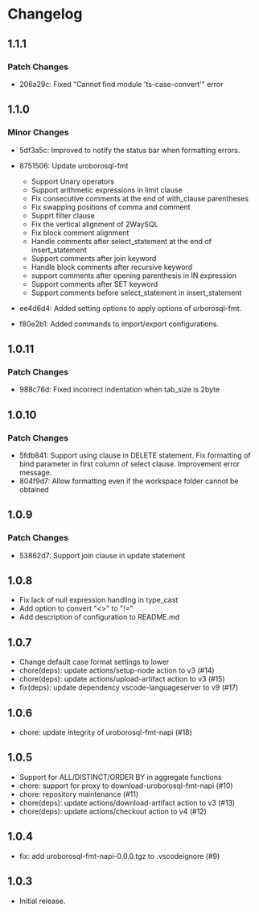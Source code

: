 # Changelog

## 1.1.1

### Patch Changes

- 206a29c: Fixed "Cannot find module 'ts-case-convert'" error

## 1.1.0

### Minor Changes

- 5df3a5c: Improved to notify the status bar when formatting errors.
- 8751506: Update uroborosql-fmt

  - Support Unary operators
  - Support arithmetic expressions in limit clause
  - Fix consecutive comments at the end of with_clause parentheses
  - Fix swapping positions of comma and comment
  - Supprt filter clause
  - Fix the vertical alignment of 2WaySQL
  - Fix block comment alignment
  - Handle comments after select_statement at the end of insert_statement
  - Support comments after join keyword
  - Handle block comments after recursive keyword
  - support comments after opening parenthesis in IN expression
  - Support comments after SET keyword
  - Support comments before select_statement in insert_statement

- ee4d6d4: Added setting options to apply options of urborosql-fmt.
- f80e2b1: Added commands to import/export configurations.

## 1.0.11

### Patch Changes

- 988c76d: Fixed incorrect indentation when tab_size is 2byte

## 1.0.10

### Patch Changes

- 5fdb841: Support using clause in DELETE statement. Fix formatting of bind parameter in first column of select clause. Improvement error message.
- 804f9d7: Allow formatting even if the workspace folder cannot be obtained

## 1.0.9

### Patch Changes

- 53862d7: Support join clause in update statement

## 1.0.8

- Fix lack of null expression handling in type_cast
- Add option to convert "<>" to "!="
- Add description of configuration to README.md

## 1.0.7

- Change default case format settings to lower
- chore(deps): update actions/setup-node action to v3 (#14)
- chore(deps): update actions/upload-artifact action to v3 (#15)
- fix(deps): update dependency vscode-languageserver to v9 (#17)

## 1.0.6

- chore: update integrity of uroborosql-fmt-napi (#18)

## 1.0.5

- Support for ALL/DISTINCT/ORDER BY in aggregate functions
- chore: support for proxy to download-uroborosql-fmt-napi (#10)
- chore: repository maintenance (#11)
- chore(deps): update actions/download-artifact action to v3 (#13)
- chore(deps): update actions/checkout action to v4 (#12)

## 1.0.4

- fix: add uroborosql-fmt-napi-0.0.0.tgz to .vscodeignore (#9)

## 1.0.3

- Initial release.

